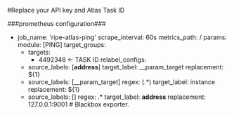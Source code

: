 #Replace your API key and Atlas Task ID

###prometheus configuration###

  - job_name: 'ripe-atlas-ping'
    scrape_interval: 60s
    metrics_path: /
    params:
      module: [PING]
    target_groups:
      - targets:
          - 4492348 <- TASK ID
    relabel_configs:
      - source_labels: [__address__]
        target_label: __param_target
        replacement: ${1}
      - source_labels: [__param_target]
        regex: (.*)
        target_label: instance
        replacement: ${1}
      - source_labels: []
        regex: .*
        target_label: __address__
        replacement: 127.0.0.1:9001  # Blackbox exporter.
